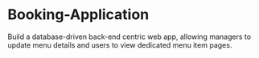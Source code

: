 # Booking-Application
Build a database-driven back-end centric web app, allowing managers to update menu details and users to view dedicated menu item pages.
